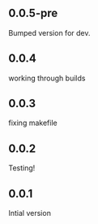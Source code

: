 ## 0.0.5-pre

Bumped version for dev.

## 0.0.4

working through builds

## 0.0.3

fixing makefile

## 0.0.2

Testing!

## 0.0.1

Intial version

